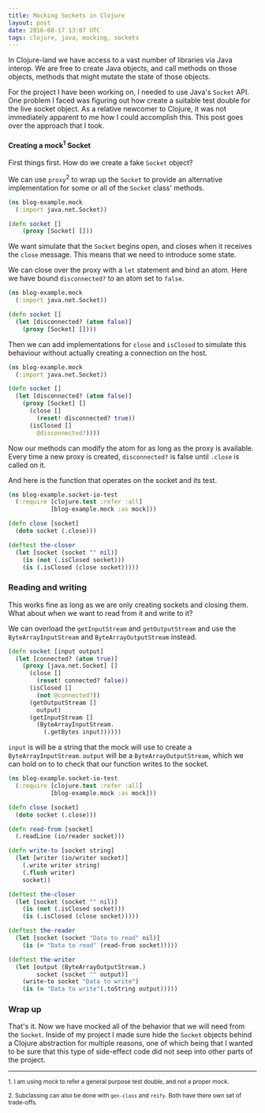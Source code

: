 ```yaml
---
title: Mocking Sockets in Clojure
layout: post
date: 2016-08-17 13:07 UTC
tags: clojure, java, mocking, sockets
---
```


In Clojure-land we have access to a vast number of libraries via Java interop. We are free to create Java objects, and call methods on those objects, methods that might mutate the state of those objects.

For the project I have been working on, I needed to use Java's `Socket` API. One problem I faced was figuring out how create a suitable test double for the live socket object. As a relative newcomer to Clojure, it was not immediately apparent to me how I could accomplish this. This post goes over the approach that I took.

#### Creating a mock<sup>1</sup> Socket

First things first. How do we create a fake `Socket` object?

We can use `proxy`<sup>2</sup> to wrap up the `Socket` to provide an alternative implementation for some or all of the `Socket` class' methods.

```clojure
(ns blog-example.mock
  (:import java.net.Socket))

(defn socket []
    (proxy [Socket] []))
```

We want simulate that the `Socket` begins open, and closes when it receives the `close` message. This means that we need to introduce some state.

We can close over the proxy with a `let` statement and bind an atom. Here we have bound `disconnected?` to an atom set to `false`.

```clojure
(ns blog-example.mock
  (:import java.net.Socket))

(defn socket []
  (let [disconnected? (atom false)]
    (proxy [Socket] [])))
```

Then we can add implementations for `close` and `isClosed` to simulate this behaviour without actually creating a connection on the host.

```clojure
(ns blog-example.mock
  (:import java.net.Socket))

(defn socket []
  (let [disconnected? (atom false)]
    (proxy [Socket] []
      (close []
        (reset! disconnected? true))
      (isClosed []
        @disconnected?))))
```

Now our methods can modify the atom for as long as the proxy is available. Every time a new proxy is created, `disconnected?` is false until `.close` is called on it.

And here is the function that operates on the socket and its test.

```clojure
(ns blog-example.socket-io-test
  (:require [clojure.test :refer :all]
            [blog-example.mock :as mock]))

(defn close [socket]
  (doto socket (.close)))

(deftest the-closer
  (let [socket (socket "" nil)]
    (is (not (.isClosed socket)))
    (is (.isClosed (close socket)))))
```

### Reading and writing

This works fine as long as we are only creating sockets and closing them. What about when we want to read from it and write to it?

We can overload the `getInputStream` and `getOutputStream` and use the `ByteArrayInputStream` and `ByteArrayOutputStream` instead.

```clojure
(defn socket [input output]
  (let [connected? (atom true)]
    (proxy [java.net.Socket] []
      (close []
        (reset! connected? false))
      (isClosed []
        (not @connected?))
      (getOutputStream []
        output)
      (getInputStream []
        (ByteArrayInputStream.
          (.getBytes input))))))
```

`input` is will be a string that the mock will use to create a `ByteArrayInputStream`. `output` will be a `ByteArrayOutputStream`, which we can hold on to to check that our function writes to the socket.

```clojure
(ns blog-example.socket-io-test
  (:require [clojure.test :refer :all]
            [blog-example.mock :as mock]))

(defn close [socket]
  (doto socket (.close)))

(defn read-from [socket]
  (.readLine (io/reader socket)))

(defn write-to [socket string]
  (let [writer (io/writer socket)]
    (.write writer string)
    (.flush writer)
    socket))

(deftest the-closer
  (let [socket (socket "" nil)]
    (is (not (.isClosed socket)))
    (is (.isClosed (close socket)))))

(deftest the-reader
  (let [socket (socket "Data to read" nil)]
    (is (= "Data to read" (read-from socket)))))

(deftest the-writer
  (let [output (ByteArrayOutputStream.)
        socket (socket "" output)]
    (write-to socket "Data to write")
    (is (= "Data to write"(.toString output)))))
```

### Wrap up

That's it. Now we have mocked all of the behavior that we will need from the `Socket`. Inside of my project I made sure hide the `Socket` objects behind a Clojure abstraction for multiple reasons, one of which being that I wanted to be sure that this type of side-effect code did not seep into other parts of the project.

---
<sub>1. I am using _mock_ to refer a general purpose test double, and not a proper mock.</sub>

<sub>2. Subclassing can also be done with `gen-class` and `reify`. Both have there own set of trade-offs.</sub>
